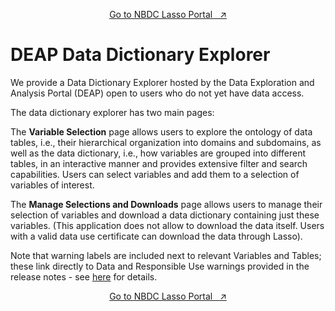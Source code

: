 <p style="text-align: center;">
  <a class="button-link" href="https://nbdc-hbcd-beta.lassoinformatics.com">Go to NBDC Lasso Portal &nbsp; ↗️</a>
</p>

# DEAP Data Dictionary Explorer

We provide a Data Dictionary Explorer hosted by the Data Exploration and Analysis Portal (DEAP) open to users who do not yet have data access.

The data dictionary explorer has two main pages:

The **Variable Selection** page allows users to explore the ontology of data tables, i.e., their hierarchical organization into domains and subdomains, as well as the data dictionary, i.e., how variables are grouped into different tables, in an interactive manner and provides extensive filter and search capabilities. Users can select variables and add them to a selection of variables of interest.

The **Manage Selections and Downloads** page allows users to manage their selection of variables and download a data dictionary containing just these variables. (This application does not allow to download the data itself. Users with a valid data use certificate can download the data through Lasso).

Note that warning labels are included next to relevant Variables and Tables; these link directly to Data and Responsible Use warnings provided in the release notes - see [here](resp_data_use.md#warnings) for details. 

<p style="text-align: center;">
  <a class="button-link" href="https://nbdc-hbcd-beta.lassoinformatics.com">Go to NBDC Lasso Portal &nbsp; ↗️</a>
</p>
